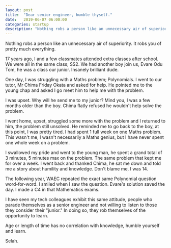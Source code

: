 ```yaml
---
layout: post
title:  "Dear senior engineer, humble thyself."
date:   2019-06-07 06:00:00
categories: startup
description: "Nothing robs a person like an unnecessary air of superiority. It robs you of pretty much everything."
---
```


Nothing robs a person like an unnecessary air of superiority. It robs you of pretty much everything.

17 years ago, I and a few classmates attended extra classes after school. We were all in the same class; SS2. We had another boy join us, Evare Odu Tom, he was a class our junior. Insanely brilliant dude.

One day, I was struggling with a Maths problem; Polynomials. I went to our tutor, Mr Chima Friday Okata and asked for help. He pointed me to the young chap and asked I go meet him to help me with the problem.

I was upset. Why will he send me to my junior? Mind you, I was a few months older than the boy. Chima flatly refused he wouldn't help solve the problem.

I went home, upset, struggled some more with the problem and I returned to him, the problem still unsolved. He reminded me to go back to the boy, at this point, I was pretty tired. I had spent 1 full week on one Maths problem. This wasn't me, I wasn't necessarily a Maths genius, but I have never spent one whole week on a problem.

I swallowed my pride and went to the young man, he spent a grand total of 3 minutes, 5 minutes max on the problem. The same problem that kept me for over a week. I went back and thanked Chima, he sat me down and told me a story about humility and knowledge. Don't blame me, I was 14.

The following year, WAEC repeated the exact same Polynomial question word-for-word. I smiled when I saw the question. Evare's solution saved the day. I made a C4 in that Mathematics exams.

I have seen my tech colleagues exhibit this same attitude, people who parade themselves as a senior engineer and not willing to listen to those they consider their "junior." In doing so, they rob themselves of the opportunity to learn.

Age or length of time has no correlation with knowledge, humble yourself and learn.

Selah.